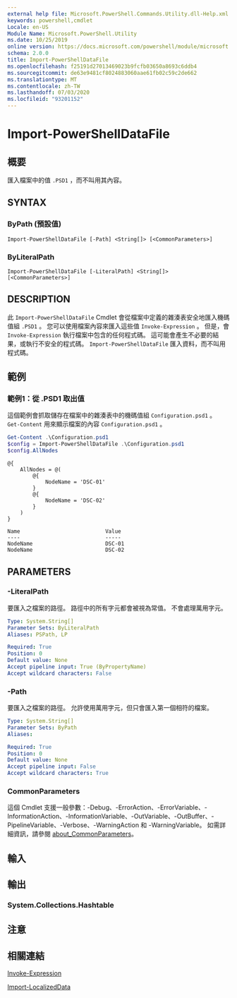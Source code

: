 ```yaml
---
external help file: Microsoft.PowerShell.Commands.Utility.dll-Help.xml
keywords: powershell,cmdlet
Locale: en-US
Module Name: Microsoft.PowerShell.Utility
ms.date: 10/25/2019
online version: https://docs.microsoft.com/powershell/module/microsoft.powershell.utility/import-powershelldatafile?view=powershell-7&WT.mc_id=ps-gethelp
schema: 2.0.0
title: Import-PowerShellDataFile
ms.openlocfilehash: f25191d27013469023b9fcfb03650a8693c6ddb4
ms.sourcegitcommit: de63e9481cf8024883060aae61fb02c59c2de662
ms.translationtype: MT
ms.contentlocale: zh-TW
ms.lasthandoff: 07/03/2020
ms.locfileid: "93201152"
---
```

# Import-PowerShellDataFile

## 概要
匯入檔案中的值 `.PSD1` ，而不叫用其內容。

## SYNTAX

### ByPath (預設值)

```
Import-PowerShellDataFile [-Path] <String[]> [<CommonParameters>]
```

### ByLiteralPath

```
Import-PowerShellDataFile [-LiteralPath] <String[]> [<CommonParameters>]
```

## DESCRIPTION

此 `Import-PowerShellDataFile` Cmdlet 會從檔案中定義的雜湊表安全地匯入機碼值組 `.PSD1` 。 您可以使用檔案內容來匯入這些值 `Invoke-Expression` 。
但是，會 `Invoke-Expression` 執行檔案中包含的任何程式碼。 這可能會產生不必要的結果，或執行不安全的程式碼。 `Import-PowerShellDataFile` 匯入資料，而不叫用程式碼。

## 範例

### 範例1：從 .PSD1 取出值

這個範例會抓取儲存在檔案中的雜湊表中的機碼值組 `Configuration.psd1` 。 `Get-Content` 用來顯示檔案的內容 `Configuration.psd1` 。

```powershell
Get-Content .\Configuration.psd1
$config = Import-PowerShellDataFile .\Configuration.psd1
$config.AllNodes
```

```Output
@{
    AllNodes = @(
        @{
            NodeName = 'DSC-01'
        }
        @{
            NodeName = 'DSC-02'
        }
    )
}

Name                           Value
----                           -----
NodeName                       DSC-01
NodeName                       DSC-02
```

## PARAMETERS

### -LiteralPath

要匯入之檔案的路徑。 路徑中的所有字元都會被視為常值。
不會處理萬用字元。

```yaml
Type: System.String[]
Parameter Sets: ByLiteralPath
Aliases: PSPath, LP

Required: True
Position: 0
Default value: None
Accept pipeline input: True (ByPropertyName)
Accept wildcard characters: False
```

### -Path

要匯入之檔案的路徑。 允許使用萬用字元，但只會匯入第一個相符的檔案。

```yaml
Type: System.String[]
Parameter Sets: ByPath
Aliases:

Required: True
Position: 0
Default value: None
Accept pipeline input: False
Accept wildcard characters: True
```

### CommonParameters

這個 Cmdlet 支援一般參數：-Debug、-ErrorAction、-ErrorVariable、-InformationAction、-InformationVariable、-OutVariable、-OutBuffer、-PipelineVariable、-Verbose、-WarningAction 和 -WarningVariable。 如需詳細資訊，請參閱 [about_CommonParameters](../Microsoft.PowerShell.Core/About/about_CommonParameters.md)。

## 輸入

## 輸出

### System.Collections.Hashtable

## 注意

## 相關連結

[Invoke-Expression](Invoke-Expression.md)

[Import-LocalizedData](Import-LocalizedData.md)
